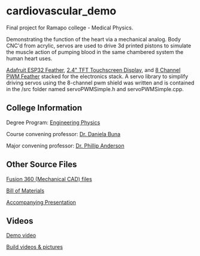# cardiovascular_demo
Final project for Ramapo college - Medical Physics.

Demonstrating the function of the heart via a mechanical analog. Body CNC'd from acrylic, servos are used to drive 3d printed pistons to simulate the muscle action of pumping blood in the same chambered system the human heart uses.

[Adafruit ESP32 Feather](https://www.adafruit.com/product/3405), [2.4" TFT Touchscreen Display](https://www.adafruit.com/product/3315), and [8 Channel PWM Feather](https://www.adafruit.com/product/2928) stacked for the electronics stack. A servo library to simplify driving servos using the 8-channel pwm shield was written and is contained in the /src folder named servoPWMSimple.h and servoPWMSimple.cpp.

## College Information

Degree Program: [Engineering Physics](https://www.ramapo.edu/majors-minors/majors/engineering-physics/)

Course convening professor: [Dr. Daniela Buna](https://www.ramapo.edu/tas/faculty/daniela-buna/)

Major convening professor: [Dr. Phillip Anderson](https://www.ramapo.edu/tas/faculty/philip-m-anderson/)

## Other Source Files

[Fusion 360 (Mechanical CAD) files](https://a360.co/2FId6hy)

[Bill of Materials](https://docs.google.com/spreadsheets/d/1l_A88m3AdP0kK7D-2ACFuB0Jg73EYGbE-cdp6S_MXoc/edit?usp=sharing)

[Accompanying Presentation](https://docs.google.com/presentation/d/1GmPdfVxtd6nniJJMYJBHIv5Syo3ov5kHrMCCtKB0QFs/edit?usp=sharing)

## Videos
[Demo video](https://youtu.be/A3nEmUXrpWM)

[Build videos & pictures](https://photos.app.goo.gl/FobQX9jZzLgX1nYy9)
